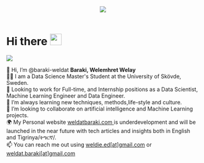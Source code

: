 <div id="header" align="center">
  <img src="https://media.giphy.com/media/R03zWv5p1oNSQd91EP/giphy.gif" >
</div>
<br/>
<img src="https://komarev.com/ghpvc/?username=baraki-weldat&style=flat-square&color=blue" alt=""/>

<h1>
  Hi there
  <img src="https://media.giphy.com/media/hvRJCLFzcasrR4ia7z/giphy.gif" width="30px"/>
</h1>
<div id="header" align="left">
  <img src="https://media.giphy.com/media/qgQUggAC3Pfv687qPC/giphy.gif"/>
</div>

👋 Hi, I’m @baraki-weldat <b> Baraki, Welemhret Welay</b> <br/>
👨‍🎓 I am a Data Science Master's Student at the University of Skövde, Sweden. <br/>
👀 Looking to work for Full-time, and Internship positions as a Data Scientist, Machine Learning Engineer and Data Engineer. <br/>
🌱 I’m always learning new techniques, methods,life-style and culture. <br/>
💞️ I’m looking to collaborate on artificial intelligence and Machine Learning projects.<br/>
🌍 My Personal website <a href="http://weldatbaraki.com/"> weldatbaraki.com </a> is underdevelopment and will be launched in the near future with tech articles and insights both in English and Tigrinya/ትግርኛ/. <br/>
📫 You can reach me out using <a href="mailto:weldie.ed@gmail.com">weldie.ed[at]gmail.com</a> or <a href="mailto:weldat.baraki@gmail.com">weldat.baraki[at]gmail.com </a> <br/>

<!---
baraki-weldat/baraki-weldat is a ✨ special ✨ repository because its `README.md` (this file) appears on your GitHub profile.
You can click the Preview link to take a look at your changes.
--->
